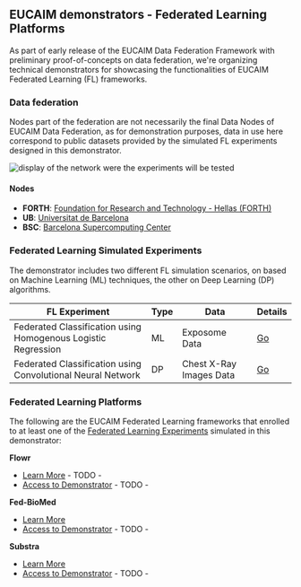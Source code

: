 ## EUCAIM demonstrators - Federated Learning Platforms

As part of early release of the EUCAIM Data Federation Framework with preliminary proof-of-concepts on data federation, we're organizing technical demonstrators for showcasing the functionalities of EUCAIM Federated Learning (FL) frameworks.

### Data federation

Nodes part of the federation are not necessarily the final Data Nodes of EUCAIM Data Federation, as for demonstration purposes, data in use here correspond to public datasets provided by the simulated FL experiments designed in this demonstrator.

![display of the network were the experiments will be tested](https://i.ibb.co/jw7VctJ/network-01.png)

#### Nodes

- **FORTH**: [Foundation for Research and Technology - Hellas (FORTH)](https://www.ics.forth.gr/)
- **UB**: [Universitat de Barcelona](https://www.bcn-aim.org/)
- **BSC**: [Barcelona Supercomputing Center](https://bsc.es)

### Federated Learning Simulated Experiments

The demonstrator includes two different FL simulation scenarios, on based on Machine Learning (ML) techniques, the other on Deep Learning (DP) algorithms.

| **FL Experiment**                                                   | **Type** | **Data**                | **Details**                                  |
|---------------------------------------------------------------------|----------|-------------------------|----------------------------------------------|
| Federated Classification using Homogenous Logistic Regression       | ML       | Exposome Data           | [Go](https://github.com/EUCAIM/demo_ml_data/)|
| Federated Classification using Convolutional Neural Network         | DP       | Chest X-Ray Images Data | [Go](https://github.com/EUCAIM/demo_dl_data/)|

### Federated Learning Platforms

The following are the EUCAIM Federated Learning frameworks that enrolled to at least one of the [Federated Learning Experiments](#federated-learning-experiments) simulated in this demonstrator:

**Flowr**
  -  [Learn More](fl_platforms/flowr.md) - TODO -
  -  [Access to Demonstrator]() - TODO -
    
**Fed-BioMed**
  -  [Learn More](fl_platforms/fed-biomed.md)
  -  [Access to Demonstrator]() - TODO -
     
**Substra**
  -  [Learn More](fl_platforms/substra.md)
  -  [Access to Demonstrator]() - TODO -



